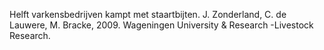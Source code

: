 Helft varkensbedrijven kampt met staartbijten. J. Zonderland, C. de Lauwere, M. Bracke, 2009. Wageningen University & Research -Livestock Research.
